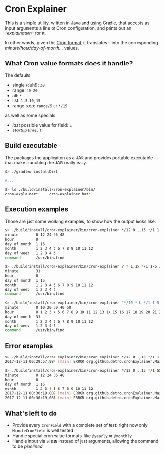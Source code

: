 # Cron Explainer

This is a simple utility, written in Java and using Gradle, that accepts  as input arguments a line of Cron configuration,
and prints out an _"explaination"_ for it.

In other words, given the [Cron format](https://en.wikipedia.org/wiki/Cron), it translates it into the
corresponding _minute/hour/day-of-month..._ values.

## What Cron value formats does it handle?

The defaults

* single (duh!): `30`
* range: `10-20`
* all: `*`
* list: `1,5,10,15`
* range step: `range/5` or `*/15`

as well as some specials

* _last_ possible value for field: `L`
* _startup time_: `?`


## Build executable

The packages the applicaiton as a JAR and provides portable executable that make launching the JAR really easy.

```bash
$> ./gradlew installDist 

#...

$> ls ./build/install/cron-explainer/bin/
cron-explainer*     cron-explainer.bat*
```

## Execution examples

Those are just some working examples, to show how the output looks like.

```bash
$> ./build/install/cron-explainer/bin/cron-explainer */12 0 1,15 */1 1-5 /usr/bin/find
minute        0 12 24 36 48
hour          0
day of month  1 15
month         1 2 3 4 5 6 7 8 9 10 11 12
day of week   1 2 3 4 5
command       /usr/bin/find

$> ./build/install/cron-explainer/bin/cron-explainer ? ? 1,15 */1 1-5 /usr/bin/find
minute        31
hour          0
day of month  1 15
month         1 2 3 4 5 6 7 8 9 10 11 12
day of week   1 2 3 4 5
command       /usr/bin/find

$> ./build/install/cron-explainer/bin/cron-explainer "*/10 * L */1 1-5 /usr/bin/find"
minute        0 10 20 30 40 50
hour          0 1 2 3 4 5 6 7 8 9 10 11 12 13 14 15 16 17 18 19 20 21 22 23
day of month  31
month         1 2 3 4 5 6 7 8 9 10 11 12
day of week   1 2 3 4 5
command       /usr/bin/find
```

## Error examples

```bash
$> ./build/install/cron-explainer/bin/cron-explainer */12 0 1,15 */1 1-5
2017-12-11 00:29:57,984 [main] ERROR org.github.detro.cronExplainer.Main - Malformed input '[*/12, 0, 1,15, */1, 1-5]'. It should be of exactly 6 fields and look something like this: '*/15 0 1,15 * 1-5 /usr/bin/find'

$> ./build/install/cron-explainer/bin/cron-explainer */12 0 1,15 */1 55 /usr/bin/find
minute        0 12 24 36 48
hour          0
day of month  1 15
month         1 2 3 4 5 6 7 8 9 10 11 12
2017-12-11 00:30:19,087 [main] ERROR org.github.detro.cronExplainer.Main - Error processing field for input '[*/12, 0, 1,15, */1, 55, /usr/bin/find]'
2017-12-11 00:30:19,088 [main] ERROR org.github.detro.cronExplainer.Main - Invalid single value selected for Field: 55
```

## What's left to do

* Provide every `CronField` with a complete set of test: right now only `MinuteCronField` is well tested
* Handle special cron value formats, like `@yearly` or `@monthly`
* Handle input via `STDIN` instead of just arguments, allowing the command to be _pipelined_  
